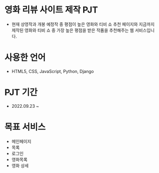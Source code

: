 # 영화 리뷰 사이트 제작 PJT

 - 현재 상영작과 개봉 예정작 중 평점이 높은 영화와 티비 쇼 추천 페이지와 지금까지 제작된 영화와 티비 쇼 중 가장 높은 평점을 받은 작품을 추천해주는 웹 서비스입니다.
 
# 사용한 언어
 - HTML5, CSS, JavaScript, Python, Django
 
# PJT 기간
 - 2022.09.23 ~
 
# 목표 서비스
 - 메인페이지
 - 목록
 - 로그인
 - 영화목록
 - 영화 상세
